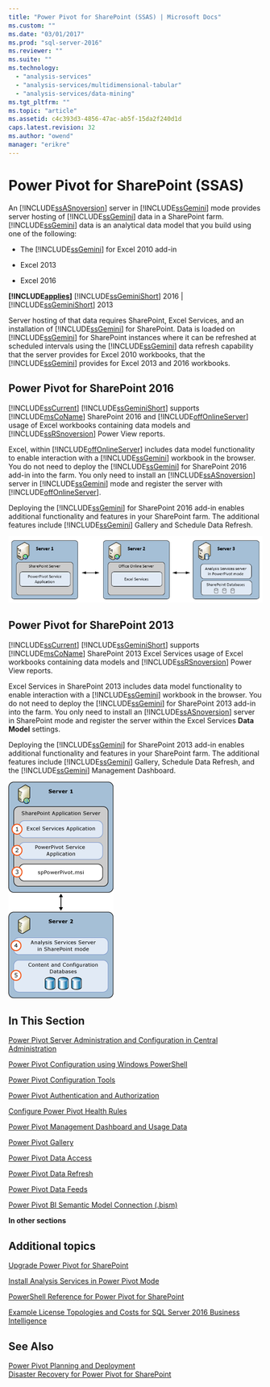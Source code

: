 ```yaml
---
title: "Power Pivot for SharePoint (SSAS) | Microsoft Docs"
ms.custom: ""
ms.date: "03/01/2017"
ms.prod: "sql-server-2016"
ms.reviewer: ""
ms.suite: ""
ms.technology: 
  - "analysis-services"
  - "analysis-services/multidimensional-tabular"
  - "analysis-services/data-mining"
ms.tgt_pltfrm: ""
ms.topic: "article"
ms.assetid: c4c393d3-4856-47ac-ab5f-15da2f240d1d
caps.latest.revision: 32
ms.author: "owend"
manager: "erikre"
---
```

# Power Pivot for SharePoint (SSAS)
  An [!INCLUDE[ssASnoversion](../../analysis-services/includes/ssasnoversion-md.md)] server in [!INCLUDE[ssGemini](../../analysis-services/includes/ssgemini-md.md)] mode provides server hosting of [!INCLUDE[ssGemini](../../analysis-services/includes/ssgemini-md.md)] data in a SharePoint farm. [!INCLUDE[ssGemini](../../analysis-services/includes/ssgemini-md.md)] data is an analytical data model that you build using one of the following:  
  
-   The [!INCLUDE[ssGemini](../../analysis-services/includes/ssgemini-md.md)] for Excel 2010 add-in  
  
-   Excel 2013  
  
-   Excel 2016  
  
 **[!INCLUDE[applies](../../analysis-services/includes/applies-md.md)]**  [!INCLUDE[ssGeminiShort](../../analysis-services/includes/ssgeminishort-md.md)] 2016 | [!INCLUDE[ssGeminiShort](../../analysis-services/includes/ssgeminishort-md.md)] 2013  
  
 Server hosting of that data requires SharePoint, Excel Services, and an installation of [!INCLUDE[ssGemini](../../analysis-services/includes/ssgemini-md.md)] for SharePoint. Data is loaded on [!INCLUDE[ssGemini](../../analysis-services/includes/ssgemini-md.md)] for SharePoint instances where it can be refreshed at scheduled intervals using the [!INCLUDE[ssGemini](../../analysis-services/includes/ssgemini-md.md)] data refresh capability that the server provides for Excel 2010 workbooks, that the [!INCLUDE[ssGemini](../../analysis-services/includes/ssgemini-md.md)] provides for Excel 2013 and 2016 workbooks.  
  
## Power Pivot for SharePoint 2016  
 [!INCLUDE[ssCurrent](../../advanced-analytics/r-services/includes/sscurrent-md.md)] [!INCLUDE[ssGeminiShort](../../analysis-services/includes/ssgeminishort-md.md)] supports [!INCLUDE[msCoName](../../advanced-analytics/r-services/tutorials/includes/msconame-md.md)] SharePoint 2016 and [!INCLUDE[offOnlineServer](../../analysis-services/power-pivot-sharepoint/includes/offonlineserver-md.md)] usage of Excel workbooks containing data models and [!INCLUDE[ssRSnoversion](../../advanced-analytics/r-services/includes/ssrsnoversion-md.md)] Power View reports.  
  
 Excel, within [!INCLUDE[offOnlineServer](../../analysis-services/power-pivot-sharepoint/includes/offonlineserver-md.md)] includes data model functionality to enable interaction with a [!INCLUDE[ssGemini](../../analysis-services/includes/ssgemini-md.md)] workbook in the browser. You do not need to deploy the [!INCLUDE[ssGemini](../../analysis-services/includes/ssgemini-md.md)] for SharePoint 2016 add-in into the farm. You only need to install an [!INCLUDE[ssASnoversion](../../analysis-services/includes/ssasnoversion-md.md)] server in [!INCLUDE[ssGemini](../../analysis-services/includes/ssgemini-md.md)] mode and register the server with [!INCLUDE[offOnlineServer](../../analysis-services/power-pivot-sharepoint/includes/offonlineserver-md.md)].  
  
 Deploying the [!INCLUDE[ssGemini](../../analysis-services/includes/ssgemini-md.md)] for SharePoint 2016 add-in enables additional functionality and features in your SharePoint farm. The additional features include [!INCLUDE[ssGemini](../../analysis-services/includes/ssgemini-md.md)] Gallery and Schedule Data Refresh.  
  
 ![SSAS Power Pivot Mode 3 Server with Office Online Server](../../analysis-services/power-pivot-sharepoint/media/as-powerpivot-mode-3server-oos-deploy.png "SSAS Power Pivot Mode 3 Server with Office Online Server")  
  
## Power Pivot for SharePoint 2013  
 [!INCLUDE[ssCurrent](../../advanced-analytics/r-services/includes/sscurrent-md.md)] [!INCLUDE[ssGeminiShort](../../analysis-services/includes/ssgeminishort-md.md)] supports [!INCLUDE[msCoName](../../advanced-analytics/r-services/tutorials/includes/msconame-md.md)] SharePoint 2013 Excel Services usage of Excel workbooks containing data models and [!INCLUDE[ssRSnoversion](../../advanced-analytics/r-services/includes/ssrsnoversion-md.md)] Power View reports.  
  
 Excel Services in SharePoint 2013 includes data model functionality to enable interaction with a [!INCLUDE[ssGemini](../../analysis-services/includes/ssgemini-md.md)] workbook in the browser. You do not need to deploy the [!INCLUDE[ssGemini](../../analysis-services/includes/ssgemini-md.md)] for SharePoint 2013 add-in into the farm. You only need to install an [!INCLUDE[ssASnoversion](../../analysis-services/includes/ssasnoversion-md.md)] server in SharePoint mode and register the server within the Excel Services **Data Model** settings.  
  
 Deploying the [!INCLUDE[ssGemini](../../analysis-services/includes/ssgemini-md.md)] for SharePoint 2013 add-in enables additional functionality and features in your SharePoint farm. The additional features include [!INCLUDE[ssGemini](../../analysis-services/includes/ssgemini-md.md)] Gallery, Schedule Data Refresh, and the [!INCLUDE[ssGemini](../../analysis-services/includes/ssgemini-md.md)] Management Dashboard.  
  
 ![SSAS PowerPivot Mode 2 Server Deployment](../../analysis-services/power-pivot-sharepoint/media/as-powerpivot-mode-2server-deployment.gif "SSAS PowerPivot Mode 2 Server Deployment")  
  
##  <a name="bkmk_RelatedContent"></a> In This Section  
 [Power Pivot Server Administration and Configuration in Central Administration](../../analysis-services/power-pivot-sharepoint/power-pivot-server-administration-and-configuration-in-central-administration.md)  
  
 [Power Pivot Configuration using Windows PowerShell](../../analysis-services/power-pivot-sharepoint/power-pivot-configuration-using-windows-powershell.md)  
  
 [Power Pivot Configuration Tools](../../analysis-services/power-pivot-sharepoint/power-pivot-configuration-tools.md)  
  
 [Power Pivot Authentication and Authorization](../../analysis-services/power-pivot-sharepoint/power-pivot-authentication-and-authorization.md)  
  
 [Configure Power Pivot Health Rules](../../analysis-services/power-pivot-sharepoint/configure-power-pivot-health-rules.md)  
  
 [Power Pivot Management Dashboard and Usage Data](../../analysis-services/power-pivot-sharepoint/power-pivot-management-dashboard-and-usage-data.md)  
  
 [Power Pivot Gallery](http://msdn.microsoft.com/en-US/library/(SQL.130).aspx)  
  
 [Power Pivot Data Access](../../analysis-services/power-pivot-sharepoint/power-pivot-data-access.md)  
  
 [Power Pivot Data Refresh](../../analysis-services/power-pivot-sharepoint/power-pivot-data-refresh.md)  
  
 [Power Pivot Data Feeds](../../analysis-services/power-pivot-sharepoint/power-pivot-data-feeds.md)  
  
 [Power Pivot BI Semantic Model Connection &#40;.bism&#41;](../../analysis-services/power-pivot-sharepoint/power-pivot-bi-semantic-model-connection-.bism.md)  
  
 **In other sections**  
  
## Additional topics  
 [Upgrade Power Pivot for SharePoint](../../database-engine/install/windows/upgrade-power-pivot-for-sharepoint.md)  
  
 [Install Analysis Services in Power Pivot Mode](../../analysis-services/instances/install/windows/install-analysis-services-in-power-pivot-mode.md)  
  
 [PowerShell Reference for Power Pivot for SharePoint](../../analysis-services/powershell/powershell-reference-for-power-pivot-for-sharepoint.md)  
  
 [Example License Topologies and Costs  for SQL Server 2016 Business Intelligence](http://msdn.microsoft.com/en-US/library/dn305848(SQL.130).aspx)  
  
## See Also  
 [Power Pivot Planning and Deployment](http://go.microsoft.com/fwlink/?linkID=220972)   
 [Disaster Recovery for Power Pivot for SharePoint](http://go.microsoft.com/fwlink/p/?LinkId=389570)  
  
  